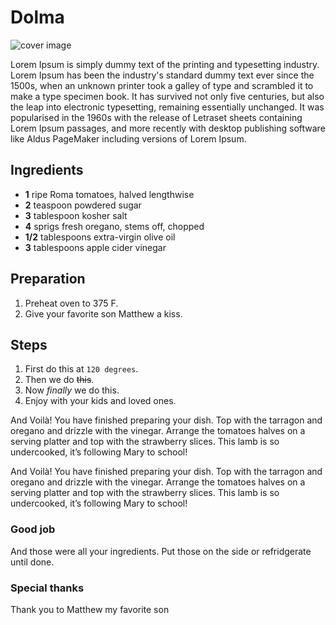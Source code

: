 # Dolma

![cover image](https://www.thespruceeats.com/thmb/POahE8v5UWdN78ftjTl-tY5Z3YE=/3120x3120/smart/filters:no_upscale()/dolmas-stuffed-grape-leaves-1001123-hero-01-96d0eb11ccef4fb9ad75b3c1414c8723.jpg)

Lorem Ipsum is simply dummy text of the printing and typesetting industry. Lorem Ipsum has been the industry's standard dummy text ever since the 1500s, when an unknown printer took a galley of type and scrambled it to make a type specimen book. It has survived not only five centuries, but also the leap into electronic typesetting, remaining essentially unchanged. It was popularised in the 1960s with the release of Letraset sheets containing Lorem Ipsum passages, and more recently with desktop publishing software like Aldus PageMaker including versions of Lorem Ipsum.

## Ingredients
- **1** ripe Roma tomatoes, halved lengthwise
- **2** teaspoon powdered sugar
- **3** tablespoon kosher salt
- **4** sprigs fresh oregano, stems off, chopped
- **1/2** tablespoons extra-virgin olive oil
- **3** tablespoons apple cider vinegar

## Preparation
1. Preheat oven to 375 F.
2. Give your favorite son Matthew a kiss.

## Steps
1. First do this at `120 degrees`. 
2. Then we do ~~this~~.
3. Now _finally_ we do this.
4. Enjoy with your kids and loved ones.

And Voilà! You have finished preparing your dish. Top with the tarragon and oregano and drizzle with the vinegar. Arrange the tomatoes halves on a serving platter and top with the strawberry slices. This lamb is so undercooked, it’s following Mary to school!

And Voilà! You have finished preparing your dish. Top with the tarragon and oregano and drizzle with the vinegar. Arrange the tomatoes halves on a serving platter and top with the strawberry slices. This lamb is so undercooked, it’s following Mary to school!

### Good job
And those were all your ingredients. Put those on the side or refridgerate until done.

### Special thanks
Thank you to Matthew my favorite son